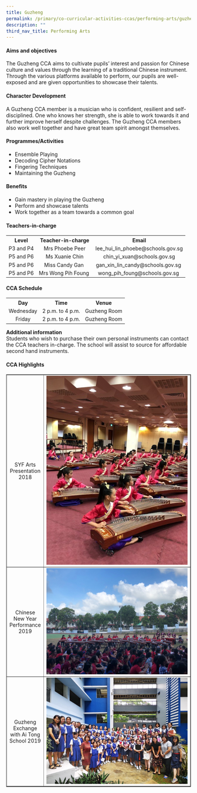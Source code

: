 ```yaml
---
title: Guzheng
permalink: /primary/co-curricular-activities-ccas/performing-arts/guzheng/
description: ""
third_nav_title: Performing Arts
---
```

<h4><strong>Aims and objectives</strong></h4>
<p>The Guzheng CCA aims to cultivate pupils&rsquo; interest and passion for Chinese culture and values through the learning of a traditional Chinese instrument. Through the various platforms available to perform, our pupils are well-exposed and are given opportunities to showcase their talents.</p>
<h4><strong>Character Development</strong></h4>
<p>A Guzheng CCA member is a musician who is confident, resilient and self-disciplined. One who knows her strength, she is able to work towards it and further improve herself despite challenges. The Guzheng CCA members also work well together and have great team spirit amongst themselves.</p>
<h4><strong>Programmes/Activities</strong></h4>
<ul>
<li>Ensemble Playing&nbsp;</li>
<li>Decoding Cipher Notations&nbsp;</li>
<li>Fingering Techniques&nbsp;</li>
<li>Maintaining the Guzheng&nbsp;</li>
</ul>
<h4><strong>Benefits</strong></h4>
<ul>
<li>Gain mastery in playing the Guzheng&nbsp;</li>
<li>Perform and showcase talents&nbsp;</li>
<li>Work together as a team towards a common goal&nbsp;</li>
</ul>
<h4><strong>Teachers-in-charge</strong></h4>
<table>
<tbody>
<tr>
<th style="text-align: center;">Level</th>
<th style="text-align: center;">Teacher-in-charge</th>
<th style="text-align: center;">Email</th>
</tr>
<tr>
<td style="text-align: center;">P3 and P4</td>
<td style="text-align: center;">Mrs Phoebe Peer</td>
<td style="text-align: center;">lee_hui_lin_phoebe@schools.gov.sg</td>
</tr>
<tr>
<td style="text-align: center;">P5 and P6</td>
<td style="text-align: center;">Ms Xuanie Chin</td>
<td style="text-align: center;">chin_yi_xuan@schools.gov.sg</td>
</tr>
<tr>
<td style="text-align: center;">P5 and P6</td>
<td style="text-align: center;">Miss Candy Gan&nbsp;</td>
<td style="text-align: center;">gan_xin_lin_candy@schools.gov.sg&nbsp;</td>
</tr>
<tr>
<td style="text-align: center;">P5 and P6</td>
<td style="text-align: center;">Mrs Wong Pih Foung&nbsp;</td>
<td style="text-align: center;">wong_pih_foung@schools.gov.sg&nbsp;</td>
</tr>
</tbody>
</table>
<h4><strong>CCA Schedule</strong></h4>
<table>
<tbody>
<tr>
<th style="text-align: center;">Day</th>
<th style="text-align: center;">Time</th>
<th style="text-align: center;">Venue</th>
</tr>
<tr>
<td style="text-align: center;">Wednesday</td>
<td style="text-align: center;">2 p.m. to 4 p.m.</td>
<td style="text-align: center;">Guzheng Room</td>
</tr>
<tr>
<td style="text-align: center;">Friday</td>
<td style="text-align: center;">2 p.m. to 4 p.m.</td>
<td style="text-align: center;">Guzheng Room</td>
</tr>
</tbody>
</table>
<p><strong>Additional information<br /></strong>Students who wish to purchase their own personal instruments can contact the CCA teachers in-charge. The school will assist to source for affordable second hand instruments.</p>
<h4><strong>CCA Highlights</strong></h4>
<table style="border-collapse: collapse; width: 100%;" border="1">
<tbody>
<tr>
<td style="width: 18%; text-align: center;">SYF Arts Presentation 2018</td>
<td style="width: 82%;"><img src="/images/guz1.jpg"></td>
</tr>
<tr>
<td style="width: 18%; text-align: center;">Chinese New Year Performance 2019</td>
<td style="width: 82%;"><img src="/images/guz2.jpg"></td>
</tr>
<tr>
<td style="width: 18%; text-align: center;">Guzheng Exchange with Ai Tong School 2019</td>
<td style="width: 82%;"><img src="/images/guz3.jpg"></td>
</tr>
</tbody>
</table>